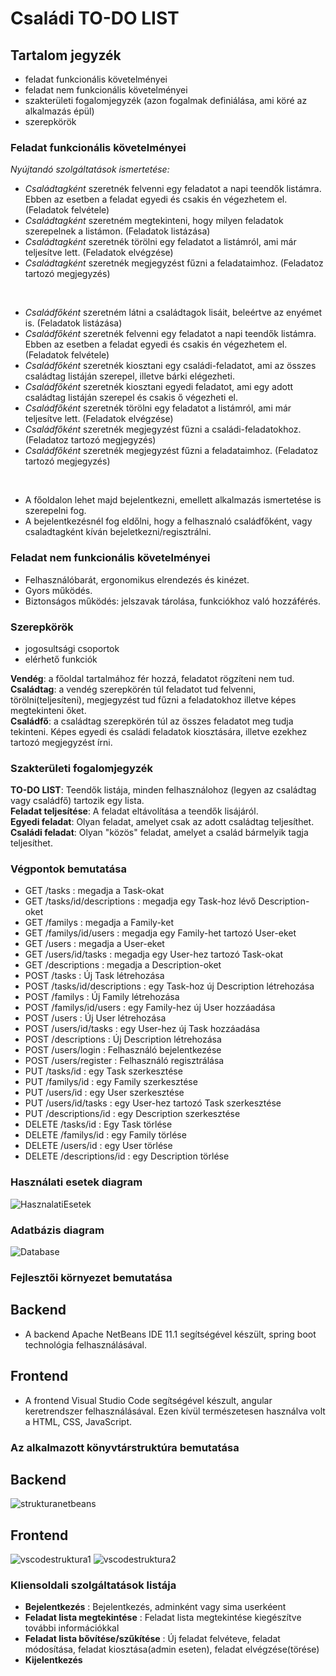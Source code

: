 # Családi TO-DO LIST    
## Tartalom jegyzék   
  * feladat funkcionális követelményei
  * feladat nem funkcionális követelményei
  * szakterületi fogalomjegyzék (azon fogalmak definiálása, ami köré az alkalmazás épül)
  * szerepkörök    
### Feladat funkcionális követelményei   
*Nyújtandó szolgáltatások ismertetése:*   

* *Családtagként* szeretnék felvenni egy feladatot a napi teendők listámra. Ebben az esetben a feladat egyedi és csakis én végezhetem el. (Feladatok felvétele) 
* *Családtagként* szeretném megtekinteni, hogy milyen feladatok szerepelnek a listámon. (Feladatok listázása) 
* *Családtagként* szeretnék törölni egy feladatot a listámról, ami már teljesítve lett. (Feladatok elvégzése) 
* *Családtagként* szeretnék megjegyzést fűzni a feladataimhoz. (Feladatoz tartozó megjegyzés)
 <br/>  

* *Családfőként* szeretném látni a családtagok lisáit, beleértve az enyémet is. (Feladatok listázása) 
* *Családfőként* szeretnék felvenni egy feladatot a napi teendők listámra. Ebben az esetben a feladat egyedi és csakis én végezhetem el. (Feladatok felvétele) 
* *Családfőként* szeretnék kiosztani egy családi-feladatot, ami az összes családtag listáján szerepel, illetve bárki elégezheti. 
* *Családfőként* szeretnék kiosztani egyedi feladatot, ami egy adott családtag listáján szerepel és csakis ő végezheti el. 
* *Családfőként* szeretnék törölni egy feladatot a listámról, ami már teljesítve lett. (Feladatok elvégzése) 
* *Családfőként* szeretnék megjegyzést fűzni a családi-feladatokhoz. (Feladatoz tartozó megjegyzés)
* *Családfőként* szeretnék megjegyzést fűzni a feladataimhoz. (Feladatoz tartozó megjegyzés)    
<br/> 

* A főoldalon lehet majd bejelentkezni, emellett alkalmazás ismertetése is szerepelni fog. 
* A bejelentkezésnél fog eldőlni, hogy a felhasznaló családfőként, vagy csaladtagként kíván bejeletkezni/regisztrálni.   
  
### Feladat nem funkcionális követelményei   
  
* Felhasználóbarát, ergonomikus elrendezés és kinézet. 
* Gyors működés. 
* Biztonságos működés: jelszavak tárolása, funkciókhoz való hozzáférés.   

### Szerepkörök   

* jogosultsági csoportok
* elérhető funkciók
   

**Vendég**: a főoldal tartalmához fér hozzá, feladatot rögzíteni nem tud.  
**Családtag**: a vendég szerepkörén túl feladatot tud felvenni, törölni(teljesíteni), megjegyzést tud fűzni a feladatokhoz illetve képes megtekinteni őket.  
**Családfő**: a családtag szerepkörén túl az összes feladatot meg tudja tekinteni. Képes egyedi és családi feladatok kiosztására, illetve ezekhez tartozó megjegyzést írni.    
  
### Szakterületi fogalomjegyzék     
  
 **TO-DO LIST**: Teendők listája, minden felhasználohoz (legyen az családtag vagy családfő) tartozik egy lista.   
 **Feladat teljesítése**: A feladat eltávolítása a teendők lisájáról.   
 **Egyedi feladat**: Olyan feladat, amelyet csak az adott családtag teljesíthet.   
 **Családi feladat**: Olyan "közös" feladat, amelyet a család bármelyik tagja teljesíthet.  
 
 ### Végpontok bemutatása 
 
* GET /tasks : megadja a Task-okat
* GET /tasks/id/descriptions : megadja egy Task-hoz lévő Description-oket
* GET /familys : megadja a Family-ket
* GET /familys/id/users : megadja egy Family-het tartozó User-eket
* GET /users : megadja a User-eket
* GET /users/id/tasks : megadja egy User-hez tartozó Task-okat
* GET /descriptions : megadja a Description-oket
* POST /tasks : Új Task létrehozása
* POST /tasks/id/descriptions : egy Task-hoz új Description létrehozása
* POST /familys : Új Family létrehozása
* POST /familys/id/users : egy Family-hez új User hozzáadása
* POST /users : Új User létrehozása
* POST /users/id/tasks : egy User-hez új Task hozzáadása
* POST /descriptions : Új Description létrehozása 
* POST /users/login : Felhasználó bejelentkezése 
* POST /users/register : Felhasználó regisztrálása
* PUT /tasks/id : egy Task szerkesztése
* PUT /familys/id : egy Family szerkesztése
* PUT /users/id : egy User szerkesztése
* PUT /users/id/tasks : egy User-hez tartozó Task szerkesztése
* PUT /descriptions/id : egy Description szerkesztése
* DELETE /tasks/id : Egy Task törlése
* DELETE /familys/id : egy Family törlése
* DELETE /users/id : egy User törlése
* DELETE /descriptions/id : egy Description törlése 

### Használati esetek diagram

![HasznalatiEsetek](https://user-images.githubusercontent.com/48122593/70378310-1974ff80-191f-11ea-9b57-38337f2bada4.jpg)

### Adatbázis diagram 

![Database](https://user-images.githubusercontent.com/48122593/70378346-6fe23e00-191f-11ea-9482-84bbccdc8331.jpg)

### Fejlesztői környezet bemutatása 

## Backend 
* A backend Apache NetBeans IDE 11.1 segítségével készült, spring boot technológia felhasználásával. 
## Frontend 
* A frontend Visual Studio Code segítségével készult, angular keretrendszer felhasználásával. Ezen kívül természetesen használva volt a HTML, CSS, JavaScript. 

### Az alkalmazott könyvtárstruktúra bemutatása 

## Backend 
![strukturanetbeans](https://user-images.githubusercontent.com/48122593/70378568-33fca800-1922-11ea-8d34-a0a8423bfdcd.PNG)
## Frontend 
![vscodestruktura1](https://user-images.githubusercontent.com/48122593/70378572-365f0200-1922-11ea-8802-54a28194e984.PNG)
![vscodestruktura2](https://user-images.githubusercontent.com/48122593/70378575-37902f00-1922-11ea-88ce-833f79e4c5c5.PNG)

### Kliensoldali szolgáltatások listája 

* **Bejelentkezés** : Bejelentkezés, adminként vagy sima userkéent
* **Feladat lista megtekintése** : Feladat lista megtekintése kiegészítve további információkkal
* **Feladat lista bővítése/szűkítése** : Új feladat felvéteve, feladat módosítása, feladat kiosztása(admin eseten), feladat elvégzése(törése)
* **Kijelentkezés**  



